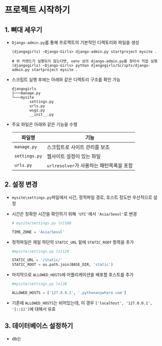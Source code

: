 # 프로젝트 시작하기

## 1. 뼈대 세우기

- `Django-admin.py`를 통해 프로젝트의 기본적인 디렉토리와 파일을 생성

  ```shell
  (djangogirls) ~Django-Girls> django-admin.py startproject mysite .
  
  # 위 커맨드가 실행되지 않는다면, venv 상의 django-admin.py를 찾아서 직접 실행
  (djangogirls) ~Django-Girls> python djangogirls/Scripts/django-admin.py startproject mysite .
  ```

- 스크립트 실행 후에는 아래와 같은 디렉토리 구조를 확인 가능

  ```shell
  djangogirls
  ├───manage.py
  └───mysite
          settings.py
          urls.py
          wsgi.py
          __init__.py
  ```

- 주요 파일은 아래와 같은 기능을 수행

  | 파일명        | 기능                                     |
  | ------------- | ---------------------------------------- |
  | `manage.py`   | 스크립트로 사이트 관리를 보조            |
  | `settings.py` | 웹사이트 설정이 있는 파일                |
  | `urls.py`     | `urlresolver`가 사용하는 패턴목록을 포함 |

## 2. 설정 변경

- `mysite\settings.py`파일에서 시간, 정적파일 경로, 호스트 정도만 우선적으로 설정

- 시간은 정확한 시간을 확인하기 위해 `'UTC'`에서 `'Asia/Seoul'`로 변경

  ```python
  # mysite/settings.py ln]108
  
  TIME_ZONE = 'Asia/Seoul'
  ```

- 정적파일은 제일 하단의 `STATIC_URL` 밑에 `STATIC_ROOT` 항목을 추가

  ```python
  #mysite/settings.py ln]120
  
  STATIC_URL = '/static/'
  STATIC_ROOT = os.path.join(BASE_DIR, 'static')
  ```

- 마지막으로 `ALLOWED_HOSTS`에 어플리케이션을 배포할 호스트를 추가

  ```python
  #mysite/settings.py ln]28
  
  ALLOWED_HOSTS = ['127.0.0.1', '.pythonanywhere.com']
  ```

- 기존에 `ALLOWED_HOSTS`는 비어있는데, 이 경우 `['localhost', '127.0.0.1', '[::1]']`에 대해서 유효

## 3. 데이터베이스 설정하기

- db는